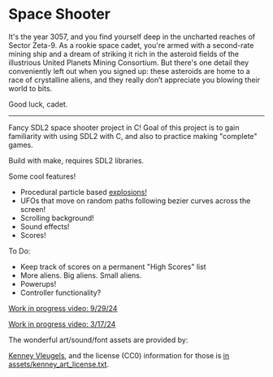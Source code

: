 # Space Shooter

It's the year 3057, and you find yourself deep in the uncharted reaches
of Sector Zeta-9. As a rookie space cadet, you're armed with a second-rate
mining ship and a dream of striking it rich in the asteroid fields of the
illustrious United Planets Mining Consortium. But there's one detail they
conveniently left out when you signed up: these asteroids are home to a race of
crystalline aliens, and they really don’t appreciate you blowing their world to
bits.

Good luck, cadet. 

--- 

Fancy SDL2 space shooter project in C! Goal of this project is to gain familiarity with
using SDL2 with C, and also to practice making "complete" games. 

Build with make, requires SDL2 libraries. 

Some cool features!
- Procedural particle based
  [explosions!](https://zwilder.github.io/assets/Various/SpaceShooter_Explosions.mp4)
- UFOs that move on random paths following bezier curves across the screen!
- Scrolling background!
- Sound effects! 
- Scores!

To Do:
- Keep track of scores on a permanent "High Scores" list
- More aliens. Big aliens. Small aliens. 
- Powerups!
- Controller functionality?

[Work in progress video: 9/29/24](https://zwilder.github.io/assets/Various/SpaceShooter_WIP240929.mp4)

[Work in progress video: 3/17/24](https://zwilder.github.io/assets/Various/SpaceShooter_WIP240317.mp4)

The wonderful art/sound/font assets are provided by:

[Kenney Vleugels](https://www.kenney.nl), and the license (CC0) information for those is
[in assets/kenney_art_license.txt](assets/kenney_art_license.txt).
